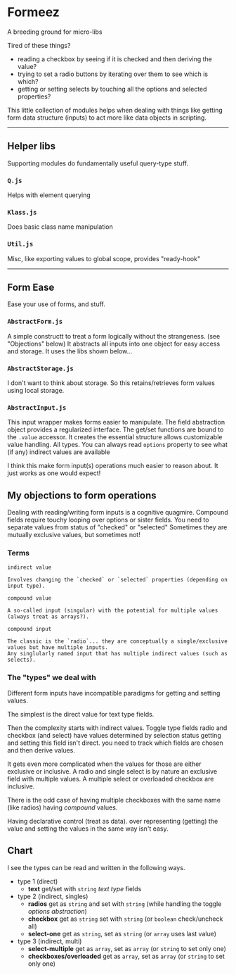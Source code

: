 # Formeez

A breeding ground for micro-libs

Tired of these things?
* reading a checkbox by seeing if it is checked and then deriving the value?
* trying to set a radio buttons by iterating over them to see which is which?
* getting or setting selects by touching all the options and selected properties?

This little collection of modules helps when dealing with things like getting
form data structure (inputs) to act more like data objects in scripting.

----
## Helper libs
Supporting modules do fundamentally useful query-type stuff.

### `Q.js`
Helps with element querying

### `Klass.js`
Does basic class name manipulation

### `Util.js`
Misc, like exporting values to global scope, provides "ready-hook"

----

## Form Ease

Ease your use of forms, and stuff.


### `AbstractForm.js`

A simple constructt to treat a form logically without the strangeness. (see "Objections" below)
It abstracts all inputs into one object for easy access and storage.
It uses the libs shown below...


### `AbstractStorage.js`

I don't want to think about storage.
So this retains/retrieves form values using local storage.


### `AbstractInput.js`

This input wrapper makes forms easier to manipulate.
The field abstraction object provides a regularized interface.
The get/set functions are bound to the `.value` accessor.
It creates the essential structure allows customizable value handling.
All types. You can always read `options` property to see what (if any) indirect values are available

I think this make form input(s) operations much easier to reason about.
It just works as one would expect!


## My objections to form operations

Dealing with reading/writing form inputs is a cognitive quagmire.
Compound fields require touchy looping over options or sister fields.
You need to separate values from status of "checked" or "selected"
Sometimes they are mutually exclusive values, but sometimes not!


### Terms

  `indirect value`

    Involves changing the `checked` or `selected` properties (depending on input type).

  `compound value`

    A so-called input (singular) with the potential for multiple values (always treat as arrays?).

  `compound input`

    The classic is the `radio`... they are conceptually a single/exclusive values but have multiple inputs.
    Any singlularly named input that has multiple indirect values (such as selects).



### The "types" we deal with

Different form inputs have incompatible paradigms for getting and setting values.

The simplest is the direct value for text type fields.

Then the complexity starts with indirect values.
Toggle type fields radio and checkbox (and select) have values determined by selection status
getting and setting this field isn't direct.
you need to track which fields are chosen and then derive values.

It gets even more complicated when the values for those are either exclusive or inclusive.
A radio and single select is by nature an exclusive field with multiple values.
A multiple select or overloaded checkbox are inclusive.

There is the odd case of having multiple checkboxes with the same name (like radios) having _compound_ values.

Having declarative control (treat as data).
 over representing (getting) the value and setting the values in the same way isn't easy.


## Chart

I see the types can be read and written in the following ways.

* type 1 (direct)
  * __text__ get/set with `string` _text type_ fields
* type 2 (indirect, singles)
  * __radios__ get as `string` and set with `string` (while handling the toggle _options abstraction_)
  * __checkbox__ get as `string` set with `string` (or `boolean` check/uncheck all)
  * __select-one__ get as `string`, set as `string` (or `array` uses last value)
* type 3 (indirect, multi)
  * __select-multiple__ get as `array`, set as `array` (or `string` to set only one)
  * __checkboxes/overloaded__ get as `array`, set as `array` (or `string` to set only one)
